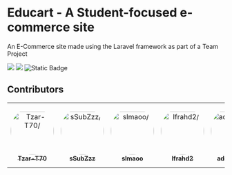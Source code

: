 # Educart - A Student-focused e-commerce site

An E-Commerce site made using the Laravel framework as part of a Team Project

![](https://img.shields.io/badge/Laravel-FF2D20?style=for-the-badge&logo=laravel&logoColor=white) ![](https://img.shields.io/badge/Trello-0052CC?style=for-the-badge&logo=trello&logoColor=white)
![Static Badge](https://img.shields.io/badge/Made_With-VS_Code-blue)

## Contributors

<table>
    <tr>
        <td align="center" style="word-wrap: break-word; width: 150.0; height: 150.0">
            <a href=https://github.com/Tzar-T70>
                <img src=https://avatars.githubusercontent.com/u/183425033?v=4 width="100;"  style="border-radius:50%;align-items:center;justify-content:center;overflow:hidden;padding-top:10px" alt=Tzar-T70/>
                <br />
                <sub style="font-size:14px"><b>Tzar-T70</b></sub>
            </a>
        </td>
        <td align="center" style="word-wrap: break-word; width: 150.0; height: 150.0">
            <a href=https://github.com/sSubZzz>
                <img src=https://avatars.githubusercontent.com/u/185355109?v=4 width="100;"  style="border-radius:50%;align-items:center;justify-content:center;overflow:hidden;padding-top:10px" alt=sSubZzz/>
                <br />
                <sub style="font-size:14px"><b>sSubZzz</b></sub>
            </a>
        </td>
        <td align="center" style="word-wrap: break-word; width: 150.0; height: 150.0">
            <a href=https://github.com/slmaoo>
                <img src=https://avatars.githubusercontent.com/u/137297735?v=4 width="100;"  style="border-radius:50%;align-items:center;justify-content:center;overflow:hidden;padding-top:10px" alt=slmaoo/>
                <br />
                <sub style="font-size:14px"><b>slmaoo</b></sub>
            </a>
        </td>
        <td align="center" style="word-wrap: break-word; width: 150.0; height: 150.0">
            <a href=https://github.com/Ifrahd2>
                <img src=https://avatars.githubusercontent.com/u/161170687?v=4 width="100;"  style="border-radius:50%;align-items:center;justify-content:center;overflow:hidden;padding-top:10px" alt=Ifrahd2/>
                <br />
                <sub style="font-size:14px"><b>Ifrahd2</b></sub>
            </a>
        </td>
        <td align="center" style="word-wrap: break-word; width: 150.0; height: 150.0">
            <a href=https://github.com/adoraaaaa>
                <img src=https://avatars.githubusercontent.com/u/235070161?v=4 width="100;"  style="border-radius:50%;align-items:center;justify-content:center;overflow:hidden;padding-top:10px" alt=adoraaaaa/>
                <br />
                <sub style="font-size:14px"><b>adoraaaaa</b></sub>
            </a>
        </td>
        <td align="center" style="word-wrap: break-word; width: 150.0; height: 150.0">
            <a href=https://github.com/Itsmike1>
                <img src=https://avatars.githubusercontent.com/u/235070684?v=4 width="100;"  style="border-radius:50%;align-items:center;justify-content:center;overflow:hidden;padding-top:10px" alt=Itsmike1/>
                <br />
                <sub style="font-size:14px"><b>Itsmike1</b></sub>
            </a>
        </td>
        <td align="center" style="word-wrap: break-word; width: 150.0; height: 150.0">
            <a href=https://github.com/solankz>
                <img src=https://avatars.githubusercontent.com/u/196202078?v=4 width="100;"  style="border-radius:50%;align-items:center;justify-content:center;overflow:hidden;padding-top:10px" alt=solankz/>
                <br />
                <sub style="font-size:14px"><b>solankz</b></sub>
            </a>
        </td>
        <td align="center" style="word-wrap: break-word; width: 150.0; height: 150.0">
            <a href=https://github.com/maqtr2004-glitch>
                <img src=https://avatars.githubusercontent.com/u/235070455?v=4 width="100;"  style="border-radius:50%;align-items:center;justify-content:center;overflow:hidden;padding-top:10px" alt=maqtr2004-glitch/>
                <br />
                <sub style="font-size:14px"><b>maqtr2004-glitch</b></sub>
            </a>
        </td>
    </tr>
</table>